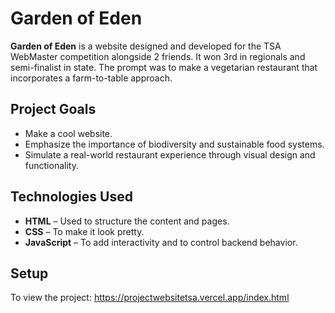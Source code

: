 # Garden of Eden

**Garden of Eden** is a website designed and developed for the TSA WebMaster competition alongside 2 friends. It won 3rd in regionals and semi-finalist in state. The prompt was to make a vegetarian restaurant that incorporates a farm-to-table approach.

## Project Goals
- Make a cool website.
- Emphasize the importance of biodiversity and sustainable food systems.
- Simulate a real-world restaurant experience through visual design and functionality.

## Technologies Used

- **HTML** – Used to structure the content and pages.
- **CSS** – To make it look pretty.
- **JavaScript** – To add interactivity and to control backend behavior.

## Setup
To view the project:
https://projectwebsitetsa.vercel.app/index.html
